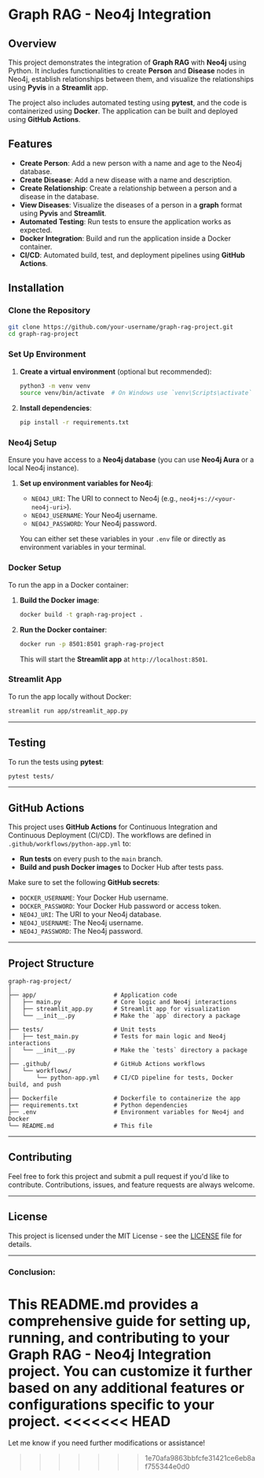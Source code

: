 # Graph RAG - Neo4j Integration

## Overview

This project demonstrates the integration of **Graph RAG** with **Neo4j** using Python. It includes functionalities to create **Person** and **Disease** nodes in Neo4j, establish relationships between them, and visualize the relationships using **Pyvis** in a **Streamlit** app.

The project also includes automated testing using **pytest**, and the code is containerized using **Docker**. The application can be built and deployed using **GitHub Actions**.

## Features

- **Create Person**: Add a new person with a name and age to the Neo4j database.
- **Create Disease**: Add a new disease with a name and description.
- **Create Relationship**: Create a relationship between a person and a disease in the database.
- **View Diseases**: Visualize the diseases of a person in a **graph** format using **Pyvis** and **Streamlit**.
- **Automated Testing**: Run tests to ensure the application works as expected.
- **Docker Integration**: Build and run the application inside a Docker container.
- **CI/CD**: Automated build, test, and deployment pipelines using **GitHub Actions**.

## Installation

### Clone the Repository

```bash
git clone https://github.com/your-username/graph-rag-project.git
cd graph-rag-project
```

### Set Up Environment

1. **Create a virtual environment** (optional but recommended):

   ```bash
   python3 -m venv venv
   source venv/bin/activate  # On Windows use `venv\Scripts\activate`
   ```

2. **Install dependencies**:

   ```bash
   pip install -r requirements.txt
   ```

### Neo4j Setup

Ensure you have access to a **Neo4j database** (you can use **Neo4j Aura** or a local Neo4j instance).

1. **Set up environment variables for Neo4j**:
   - `NEO4J_URI`: The URI to connect to Neo4j (e.g., `neo4j+s://<your-neo4j-uri>`).
   - `NEO4J_USERNAME`: Your Neo4j username.
   - `NEO4J_PASSWORD`: Your Neo4j password.

   You can either set these variables in your `.env` file or directly as environment variables in your terminal.

### Docker Setup

To run the app in a Docker container:

1. **Build the Docker image**:

   ```bash
   docker build -t graph-rag-project .
   ```

2. **Run the Docker container**:

   ```bash
   docker run -p 8501:8501 graph-rag-project
   ```

   This will start the **Streamlit app** at `http://localhost:8501`.

### Streamlit App

To run the app locally without Docker:

```bash
streamlit run app/streamlit_app.py
```

---

## Testing

To run the tests using **pytest**:

```bash
pytest tests/
```

---

## GitHub Actions

This project uses **GitHub Actions** for Continuous Integration and Continuous Deployment (CI/CD). The workflows are defined in `.github/workflows/python-app.yml` to:

- **Run tests** on every push to the `main` branch.
- **Build and push Docker images** to Docker Hub after tests pass.

Make sure to set the following **GitHub secrets**:

- `DOCKER_USERNAME`: Your Docker Hub username.
- `DOCKER_PASSWORD`: Your Docker Hub password or access token.
- `NEO4J_URI`: The URI to your Neo4j database.
- `NEO4J_USERNAME`: The Neo4j username.
- `NEO4J_PASSWORD`: The Neo4j password.

---

## Project Structure

```
graph-rag-project/
│
├── app/                      # Application code
│   ├── main.py               # Core logic and Neo4j interactions
│   ├── streamlit_app.py      # Streamlit app for visualization
│   └── __init__.py           # Make the `app` directory a package
│
├── tests/                    # Unit tests
│   ├── test_main.py          # Tests for main logic and Neo4j interactions
│   └── __init__.py           # Make the `tests` directory a package
│
├── .github/                  # GitHub Actions workflows
│   └── workflows/
│       └── python-app.yml    # CI/CD pipeline for tests, Docker build, and push
│
├── Dockerfile                # Dockerfile to containerize the app
├── requirements.txt          # Python dependencies
├── .env                      # Environment variables for Neo4j and Docker
└── README.md                 # This file
```

---

## Contributing

Feel free to fork this project and submit a pull request if you'd like to contribute. Contributions, issues, and feature requests are always welcome.

---

## License

This project is licensed under the MIT License - see the [LICENSE](LICENSE) file for details.

---

### Conclusion:
This **README.md** provides a comprehensive guide for setting up, running, and contributing to your **Graph RAG - Neo4j Integration** project. You can customize it further based on any additional features or configurations specific to your project.
<<<<<<< HEAD
=======

Let me know if you need further modifications or assistance!
>>>>>>> 1e70afa9863bbfcfe31421ce6eb8af755344e0d0
